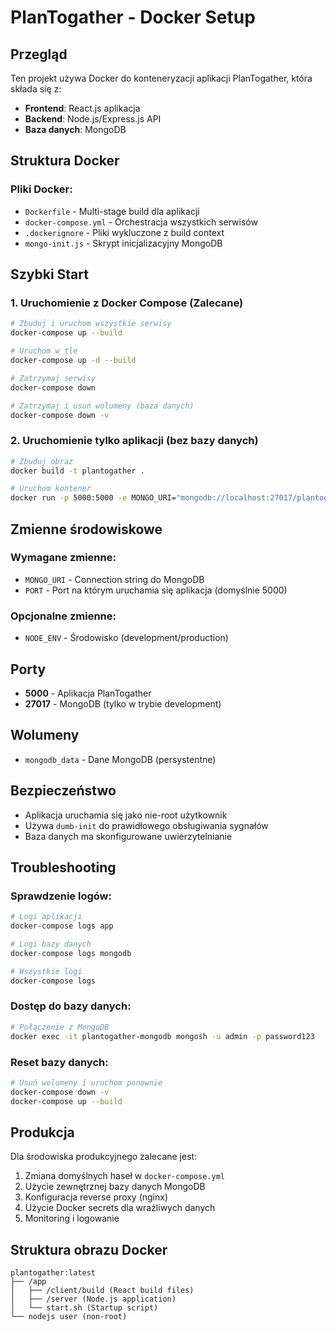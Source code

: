 # PlanTogather - Docker Setup

## Przegląd

Ten projekt używa Docker do konteneryzacji aplikacji PlanTogather, która składa się z:
- **Frontend**: React.js aplikacja
- **Backend**: Node.js/Express.js API
- **Baza danych**: MongoDB

## Struktura Docker

### Pliki Docker:
- `Dockerfile` - Multi-stage build dla aplikacji
- `docker-compose.yml` - Orchestracja wszystkich serwisów
- `.dockerignore` - Pliki wykluczone z build context
- `mongo-init.js` - Skrypt inicjalizacyjny MongoDB

## Szybki Start

### 1. Uruchomienie z Docker Compose (Zalecane)

```bash
# Zbuduj i uruchom wszystkie serwisy
docker-compose up --build

# Uruchom w tle
docker-compose up -d --build

# Zatrzymaj serwisy
docker-compose down

# Zatrzymaj i usuń wolumeny (baza danych)
docker-compose down -v
```

### 2. Uruchomienie tylko aplikacji (bez bazy danych)

```bash
# Zbuduj obraz
docker build -t plantogather .

# Uruchom kontener
docker run -p 5000:5000 -e MONGO_URI="mongodb://localhost:27017/plantogather" plantogather
```

## Zmienne środowiskowe

### Wymagane zmienne:
- `MONGO_URI` - Connection string do MongoDB
- `PORT` - Port na którym uruchamia się aplikacja (domyślnie 5000)

### Opcjonalne zmienne:
- `NODE_ENV` - Środowisko (development/production)

## Porty

- **5000** - Aplikacja PlanTogather
- **27017** - MongoDB (tylko w trybie development)

## Wolumeny

- `mongodb_data` - Dane MongoDB (persystentne)

## Bezpieczeństwo

- Aplikacja uruchamia się jako nie-root użytkownik
- Używa `dumb-init` do prawidłowego obsługiwania sygnałów
- Baza danych ma skonfigurowane uwierzytelnianie

## Troubleshooting

### Sprawdzenie logów:
```bash
# Logi aplikacji
docker-compose logs app

# Logi bazy danych
docker-compose logs mongodb

# Wszystkie logi
docker-compose logs
```

### Dostęp do bazy danych:
```bash
# Połączenie z MongoDB
docker exec -it plantogather-mongodb mongosh -u admin -p password123
```

### Reset bazy danych:
```bash
# Usuń wolumeny i uruchom ponownie
docker-compose down -v
docker-compose up --build
```

## Produkcja

Dla środowiska produkcyjnego zalecane jest:

1. Zmiana domyślnych haseł w `docker-compose.yml`
2. Użycie zewnętrznej bazy danych MongoDB
3. Konfiguracja reverse proxy (nginx)
4. Użycie Docker secrets dla wrażliwych danych
5. Monitoring i logowanie

## Struktura obrazu Docker

```
plantogather:latest
├── /app
│   ├── /client/build (React build files)
│   ├── /server (Node.js application)
│   └── start.sh (Startup script)
└── nodejs user (non-root)
```
